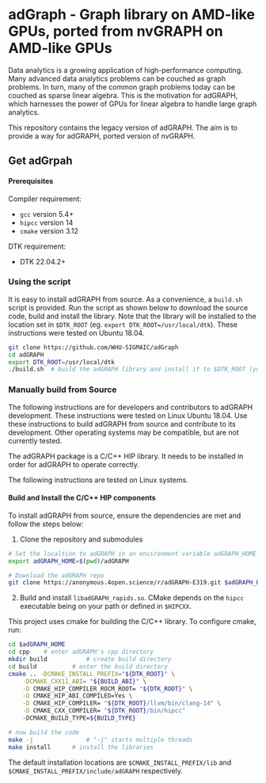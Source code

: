 # adGraph - Graph library on AMD-like GPUs, ported from nvGRAPH on AMD-like GPUs 

Data analytics is a growing application of high-performance computing. Many advanced data analytics problems can be couched as graph problems. In turn, many of the common graph problems today can be couched as sparse linear algebra. This is the motivation for adGRAPH, which harnesses the power of GPUs for linear algebra to handle large graph analytics.

This repository contains the legacy version of adGRAPH. The aim is to provide a way for adGRAPH, ported version of nvGRAPH. 

## Get adGrpah
#### Prerequisites

Compiler requirement:

* `gcc`     version 5.4+
* `hipcc`    version 14
* `cmake`   version 3.12



DTK requirement:

* DTK 22.04.2+


### Using the script

It is easy to install adGRAPH from source. As a convenience, a `build.sh` script is provided. Run the script as shown below to download the source code, build and install the library.  Note that the library will be installed to the location set in `$DTK_ROOT` (eg. `export DTK_ROOT=/usr/local/dtk`). These instructions were tested on Ubuntu 18.04.

  ```bash
  git clone https://github.com/WHU-SIGMAIC/adGraph
  cd adGRAPH
  export DTK_ROOT=/usr/local/dtk
  ./build.sh  # build the adGRAPH library and install it to $DTK_ROOT (you may need to add the sudo prefix)
  ```


### Manually build from Source 

The following instructions are for developers and contributors to adGRAPH development. These instructions were tested on Linux Ubuntu 18.04. Use these instructions to build adGRAPH from source and contribute to its development.  Other operating systems may be compatible, but are not currently tested.

The adGRAPH package is a C/C++ HIP library. It needs to be installed in order for adGRAPH to operate correctly.  

The following instructions are tested on Linux systems.

#### Build and Install the C/C++ HIP components

To install adGRAPH from source, ensure the dependencies are met and follow the steps below:

1) Clone the repository and submodules

  ```bash
  # Set the localtion to adGRAPH in an environment variable adGRAPH_HOME 
  export adGRAPH_HOME=$(pwd)/adGRAPH

  # Download the adGRAPH repo
  git clone https://anonymous.4open.science/r/adGRAPH-E319.git $adGRAPH_HOME
  ```

2) Build and install `libadGRAPH_rapids.so`. CMake depends on the `hipcc` executable being on your path or defined in `$HIPCXX`.

  This project uses cmake for building the C/C++ library. To configure cmake, run:

  ```bash
  cd $adGRAPH_HOME
  cd cpp	# enter adGRAPH's cpp directory
  mkdir build   		# create build directory 
  cd build     		# enter the build directory
  cmake .. -DCMAKE_INSTALL_PREFIX="${DTK_ROOT}" \
      -DCMAKE_CXX11_ABI= "${BUILD_ABI}" \
      -D CMAKE_HIP_COMPILER_ROCM_ROOT= "${DTK_ROOT}" \
      -D CMAKE_HIP_ABI_COMPILED=Yes \
      -D CMAKE_HIP_COMPILER= "${DTK_ROOT}/llvm/bin/clang-14" \
      -D CMAKE_CXX_COMPILER= "${DTK_ROOT}/bin/hipcc"
      -DCMAKE_BUILD_TYPE=${BUILD_TYPE}

  # now build the code
  make -j				# "-j" starts multiple threads
  make install		# install the libraries 
  ```

The default installation  locations are `$CMAKE_INSTALL_PREFIX/lib` and `$CMAKE_INSTALL_PREFIX/include/adGRAPH` respectively.

